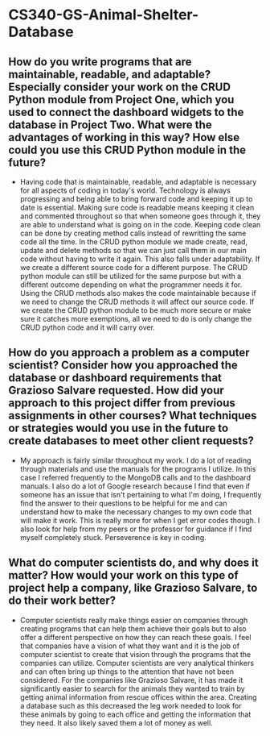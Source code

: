 # CS340-GS-Animal-Shelter-Database

## How do you write programs that are maintainable, readable, and adaptable? Especially consider your work on the CRUD Python module from Project One, which you used to connect the dashboard widgets to the database in Project Two. What were the advantages of working in this way? How else could you use this CRUD Python module in the future?

- Having code that is maintainable, readable, and adaptable is necessary for all aspects of coding in today's world. Technology is always progressing and being able to bring forward code and keeping it up to date is essential. Making sure code is readable means keeping it clean and commented throughout so that when someone goes through it, they are able to understand what is going on in the code. Keeping code clean can be done by creating method calls instead of rewritting the same code all the time. In the CRUD python module we made create, read, update and delete methods so that we can just call them in our main code without having to write it again. This also falls under adaptability. If we create a different source code for a different purpose. The CRUD python module can still be utilized for the same purpose but with a different outcome depending on what the programmer needs it for. Using the CRUD methods also makes the code maintainable because if we need to change the CRUD methods it will affect our source code. If we create the CRUD python module to be much more secure or make sure it catches more exemptions, all we need to do is only change the CRUD python code and it will carry over. 

## How do you approach a problem as a computer scientist? Consider how you approached the database or dashboard requirements that Grazioso Salvare requested. How did your approach to this project differ from previous assignments in other courses? What techniques or strategies would you use in the future to create databases to meet other client requests?

- My approach is fairly similar throughout my work. I do a lot of reading through materials and use the manuals for the programs I utilize. In this case I referred frequently to the MongoDB calls and to the dashboard manuals. I also do a lot of Google research because I find that even if someone has an issue that isn't pertaining to what I'm doing, I frequently find the answer to their questions to be helpful for me and can understand how to make the necessary changes to my own code that will make it work. This is really more for when I get error codes though. I also look for help from my peers or the professor for guidance if I find myself completely stuck. Perseverence is key in coding.

## What do computer scientists do, and why does it matter? How would your work on this type of project help a company, like Grazioso Salvare, to do their work better?

- Computer scientists really make things easier on companies through creating programs that can help them achieve their goals but to also offer a different perspective on how they can reach these goals. I feel that companies have a vision of what they want and it is the job of computer scientist to create that vision through the programs that the companies can utilize. Computer scientists are very analytical thinkers and can often bring up things to the attention that have not been considered. For the companies like Grazioso Salvare, it has made it significantly easier to search for the animals they wanted to train by getting animal information from rescue offices within the area. Creating a database such as this decreased the leg work needed to look for these animals by going to each office and getting the information that they need. It also likely saved them a lot of money as well. 
